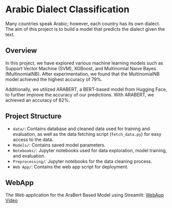 # Arabic Dialect Classification

Many countries speak Arabic; however, each country has its own dialect. The aim of this project is to build a model that predicts the dialect given the text.

## Overview

In this project, we have explored various machine learning models such as Support Vector Machine (SVM), XGBoost, and Multinomial Naive Bayes (MultinomialNB). After experimentation, we found that the MultinomialNB model achieved the highest accuracy of 79%.

Additionally, we utilized ARABERT, a BERT-based model from Hugging Face, to further improve the accuracy of our predictions. With ARABERT, we achieved an accuracy of 82%.

## Project Structure

- `data/`: Contains database and cleaned data used for training and evaluation, as well as the data fetching script (`fetch_data.py`) for easy access to the data.
- `Models/`: Contains saved model parameters.
- `Notebooks/`: Jupyter notebooks used for data exploration, model training, and evaluation.
- `Preprocessing/`: Jupyter notebooks for the data cleaning process.
- `Web App/`: Contains the web app script for deployment.

## WebApp

The Web application for the AraBert Based Model using Streamlit:
[WebApp Video](https://drive.google.com/file/d/10d4FITwAbOb2D78EsXZbAiY_SCZFw3_u/view?usp=drive_link)
